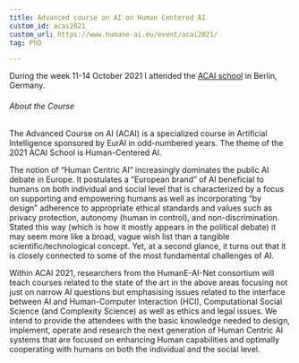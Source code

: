 ```yaml
---
title: Advanced course on AI on Human Centered AI
custom_id: acai2021
custom_url: https://www.humane-ai.eu/event/acai2021/
tag: PhD

---
```


During the week 11-14 October 2021  I attended the [ ACAI  school](https://www.humane-ai.eu/event/acai2021/) in Berlin, Germany.

######  About the Course
The Advanced Course on AI (ACAI) is a specialized course in Artificial Intelligence sponsored by EurAI in odd-numbered years. The theme of the 2021 ACAI School is Human-Centered AI.

The notion of “Human Centric AI”  increasingly dominates the public AI debate in Europe.  It postulates a “European brand” of AI beneficial to humans on both individual and social level that is characterized by a focus on supporting and empowering humans as well as incorporating “by design” adherence to appropriate ethical standards and values such as privacy protection, autonomy (human in control), and non-discrimination. Stated this way (which is how it mostly appears in the political debate) it may seem more like a broad, vague wish list than a tangible scientific/technological concept. Yet, at a second glance, it turns out that it is closely connected to some of the most fundamental challenges of AI.

Within ACAI 2021, researchers from the HumanE-AI-Net consortium will teach courses related to the state of the art in the above areas focusing not just on narrow AI questions but emphasising issues related to the interface between AI and Human-Computer Interaction (HCI), Computational Social Science (and Complexity Science) as well as ethics and legal issues. We intend to provide the attendees with the basic knowledge needed to design, implement, operate and research the next generation of Human Centric AI systems that are focused on enhancing Human capabilities and optimally cooperating with humans on both the individual and the social level.


